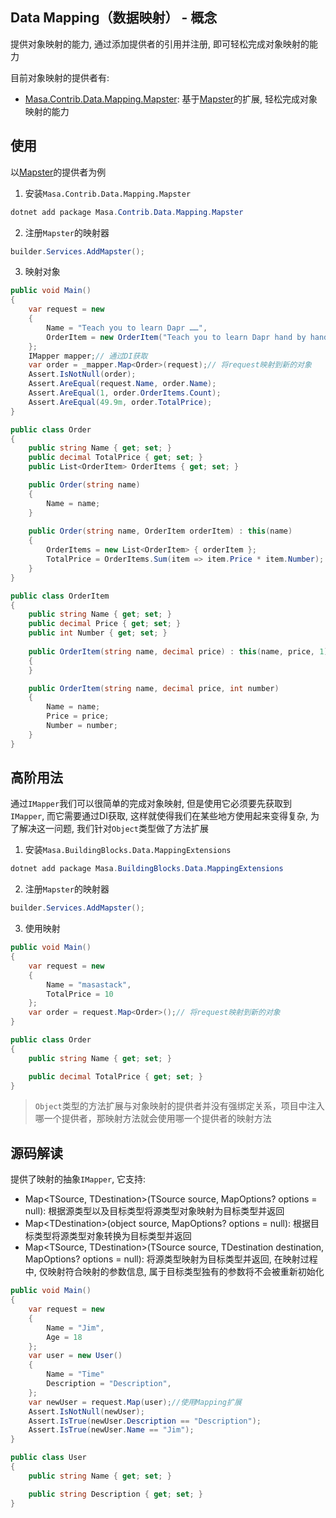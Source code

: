 ## Data Mapping（数据映射） - 概念

提供对象映射的能力, 通过添加提供者的引用并注册, 即可轻松完成对象映射的能力

目前对象映射的提供者有:

* [Masa.Contrib.Data.Mapping.Mapster](/framework/building-blocks/mapping/mapster): 基于[Mapster](https://github.com/MapsterMapper/Mapster)的扩展, 轻松完成对象映射的能力

## 使用

以[Mapster](/framework/building-blocks/mapping/mapster)的提供者为例

1. 安装`Masa.Contrib.Data.Mapping.Mapster`

``` powershell
dotnet add package Masa.Contrib.Data.Mapping.Mapster
```

2. 注册`Mapster`的映射器

```csharp
builder.Services.AddMapster();
```

3. 映射对象

```csharp
public void Main()
{
    var request = new
    {
        Name = "Teach you to learn Dapr ……",
        OrderItem = new OrderItem("Teach you to learn Dapr hand by hand", 49.9m)
    };
    IMapper mapper;// 通过DI获取
    var order = _mapper.Map<Order>(request);// 将request映射到新的对象
    Assert.IsNotNull(order);
    Assert.AreEqual(request.Name, order.Name);
    Assert.AreEqual(1, order.OrderItems.Count);
    Assert.AreEqual(49.9m, order.TotalPrice);
}

public class Order
{
    public string Name { get; set; }
    public decimal TotalPrice { get; set; }
    public List<OrderItem> OrderItems { get; set; }

    public Order(string name)
    {
        Name = name;
    }
    
    public Order(string name, OrderItem orderItem) : this(name)
    {
        OrderItems = new List<OrderItem> { orderItem };
        TotalPrice = OrderItems.Sum(item => item.Price * item.Number);
    }
}

public class OrderItem
{
    public string Name { get; set; }
    public decimal Price { get; set; }
    public int Number { get; set; }
    
    public OrderItem(string name, decimal price) : this(name, price, 1)
    {
    }

    public OrderItem(string name, decimal price, int number)
    {
        Name = name;
        Price = price;
        Number = number;
    }
}
```

## 高阶用法

通过`IMapper`我们可以很简单的完成对象映射, 但是使用它必须要先获取到`IMapper`, 而它需要通过DI获取, 这样就使得我们在某些地方使用起来变得复杂, 为了解决这一问题, 我们针对`Object`类型做了方法扩展

1. 安装`Masa.BuildingBlocks.Data.MappingExtensions`

``` powershell
dotnet add package Masa.BuildingBlocks.Data.MappingExtensions
```

2. 注册`Mapster`的映射器

```csharp
builder.Services.AddMapster();
```

3. 使用映射

```csharp
public void Main()
{
    var request = new
    {
        Name = "masastack",
        TotalPrice = 10
    };
    var order = request.Map<Order>();// 将request映射到新的对象
}

public class Order
{
    public string Name { get; set; }

    public decimal TotalPrice { get; set; }
}
```

> `Object`类型的方法扩展与对象映射的提供者并没有强绑定关系，项目中注入哪一个提供者，那映射方法就会使用哪一个提供者的映射方法

## 源码解读

提供了映射的抽象`IMapper`, 它支持:

* Map\<TSource, TDestination\>(TSource source, MapOptions? options = null): 根据源类型以及目标类型将源类型对象映射为目标类型并返回
* Map\<TDestination\>(object source, MapOptions? options = null): 根据目标类型将源类型对象转换为目标类型并返回
* Map\<TSource, TDestination\>(TSource source, TDestination destination, MapOptions? options = null): 将源类型映射为目标类型并返回, 在映射过程中, 仅映射符合映射的参数信息, 属于目标类型独有的参数将不会被重新初始化

```csharp
public void Main()
{
    var request = new
    {
        Name = "Jim",
        Age = 18
    };
    var user = new User()
    {
        Name = "Time"
        Description = "Description",
    };
    var newUser = request.Map(user);//使用Mapping扩展
    Assert.IsNotNull(newUser);
    Assert.IsTrue(newUser.Description == "Description");
    Assert.IsTrue(newUser.Name == "Jim");
}

public class User
{
    public string Name { get; set; }

    public string Description { get; set; }
}
```